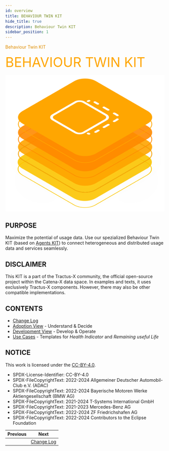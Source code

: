```yaml
---
id: overview
title: BEHAVIOUR TWIN KIT
hide_title: true
description: Behaviour Twin KIT
sidebar_position: 1
---
```


<!-- DEACTIVATED FOR DOCUSAURUS FROM HERE -->

<span style="font-size:14px;color:rgb(222,140,0);">Behaviour Twin KIT</span>

<!-- DEACTIVATED FOR DOCUSAURUS TO HERE -->

<!-- VARIANT FOR DOCUSAURUS FROM HERE

<div style={{fontSize:60, color:'rgb(255,166,1)', marginBottom:8, marginTop:0, paddingTop:0}}>BEHAVIOUR TWIN KIT</div>

![Behaviour Twin KIT banner](/img/kit-icons/behaviour-twin-kit-icon.svg)

VARIANT FOR DOCUSAURUS TO HERE -->

<!-- DEACTIVATED FOR DOCUSAURUS FROM HERE -->

<div style="font-size:42px;color:rgb(255,166,1);margin-bottom:15px;margin-top:0px;padding-top:0px">BEHAVIOUR TWIN KIT</div>

![Behaviour Twin KIT banner](../../../static/img/kit-icons/behaviour-twin-kit-icon.svg)

<!-- DEACTIVATED FOR DOCUSAURUS TO HERE -->

<!-- END OF HEADER -->

## PURPOSE

Maximize the potential of usage data. Use our spezialized Behaviour Twin KIT
(based on [Agents KIT](../knowledge-agents/adoption-view/intro)) to connect
heterogeneous and distributed usage data and services seamlessly.

## DISCLAIMER

This KIT is a part of the Tractus-X community, the official open-source
project within the Catena-X data space. In examples and texts, it uses
exclusively Tractus-X components. However, there may also be other
compatible implementations.

## CONTENTS

- [Change Log](./changelog)
- [Adoption View](adoption-view/overview) - Understand & Decide
- [Development View](development-view/overview) - Develop & Operate
- [Use Cases](use-cases/overview) - Templates for *Health Indicator* and *Remaining useful Life*

## NOTICE

This work is licensed under the [CC-BY-4.0](https://creativecommons.org/licenses/by/4.0/legalcode).

- SPDX-License-Identifier: CC-BY-4.0
- SPDX-FileCopyrightText: 2022-2024 Allgemeiner Deutscher Automobil-Club e.V. (ADAC)
- SPDX-FileCopyrightText: 2022-2024 Bayerische Motoren Werke Aktiengesellschaft (BMW AG)
- SPDX-FileCopyrightText: 2021-2024 T-Systems International GmbH
- SPDX-FileCopyrightText: 2021-2023 Mercedes-Benz AG
- SPDX-FileCopyrightText: 2022-2024 ZF Friedrichshafen AG
- SPDX-FileCopyrightText: 2022-2024 Contributors to the Eclipse Foundation

<!-- START OF FOOTER -->

<!-- DEACTIVATED FOR DOCUSAURUS FROM HERE -->

| Previous | Next |
| -------- | ---- |
|  | [Change Log](./changelog) |

<!-- DEACTIVATED FOR DOCUSAURUS TO HERE -->
